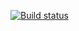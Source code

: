 [![Build status](https://ci.appveyor.com/api/projects/status/f5y0uhi5j3ug7sbc/branch/master?svg=true)](https://ci.appveyor.com/project/MargaritaPustovalova/patterns/branch/master)
